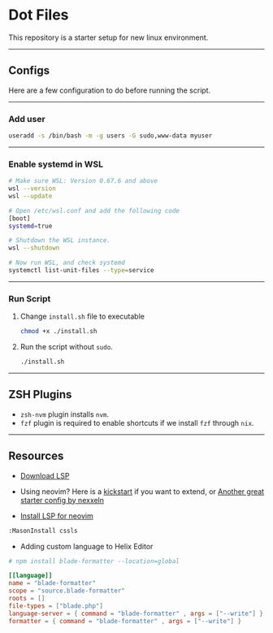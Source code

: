 # Dot Files

This repository is a starter setup for new linux environment.

---

## Configs

Here are a few configuration to do before running the script.

---

### Add user

```bash
useradd -s /bin/bash -m -g users -G sudo,www-data myuser
```

---

### Enable systemd in WSL

```bash
# Make sure WSL: Version 0.67.6 and above
wsl --version
wsl --update

# Open /etc/wsl.conf and add the following code
[boot]
systemd=true

# Shutdown the WSL instance.
wsl --shutdown

# Now run WSL, and check systemd
systemctl list-unit-files --type=service
```

---

### Run Script

1. Change `install.sh` file to executable

    ```bash
    chmod +x ./install.sh
    ```

2. Run the script without `sudo`.

    ```bash
    ./install.sh
    ```

---

## ZSH Plugins

- `zsh-nvm` plugin installs `nvm`.
- `fzf` plugin is required to enable shortcuts if we install `fzf` through `nix`.

---

## Resources

- [Download LSP](https://github.com/helix-editor/helix/wiki/How-to-install-the-default-language-servers)

- Using neovim? Here is a [kickstart](https://github.com/nvim-lua/kickstart.nvim) if you want to extend, or [Another great starter config by nexxeln](https://github.com/nexxeln/nvim)

- [Install LSP for neovim](https://github.com/williamboman/mason.nvim)

```bash
:MasonInstall cssls
```

- Adding custom language to Helix Editor

```toml
# npm install blade-formatter --location=global 

[[language]]
name = "blade-formatter"
scope = "source.blade-formatter" 
roots = []
file-types = ["blade.php"]
language-server = { command = "blade-formatter" , args = ["--write"] }
formatter = { command = "blade-formatter" , args = ["--write"] }

```
